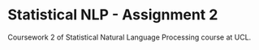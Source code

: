 # Statistical NLP - Assignment 2
Coursework 2 of Statistical Natural Language Processing course at UCL.
